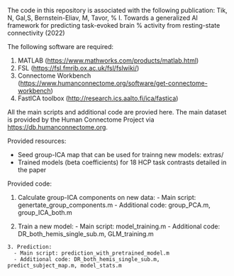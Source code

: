 The code in this repository is associated with the following publication: Tik, N, Gal,S, Bernstein-Eliav, M, Tavor,
% I. Towards a generalized AI framework for predicting task-evoked brain 
% activity from resting-state connectivity (2022)

The following software are required:
  1. MATLAB (https://www.mathworks.com/products/matlab.html)
  2. FSL (https://fsl.fmrib.ox.ac.uk/fsl/fslwiki/)
  3. Connectome Workbench (https://www.humanconnectome.org/software/get-connectome-workbench)
  4. FastICA toolbox (http://research.ics.aalto.fi/ica/fastica)

All the main scripts and additional code are provied here.
The main dataset is provided by the Human Connectome Project via https://db.humanconnectome.org.

Provided resources:
   - Seed group-ICA map that can be used for trainng new models: extras/
   - Trained models (beta coefficients) for 18 HCP task contrasts detailed in the paper
   
Provided code:
  1. Calculate group-ICA components on new data:
    - Main script: genertate_group_components.m
    - Additional code: group_PCA.m, group_ICA_both.m

   2. Train a new model:
    - Main script: model_training.m
    - Additional code: DR_both_hemis_single_sub.m, GLM_training.m

    3. Prediction:
      - Main script: prediction_with_pretrained_model.m
      - Additional code: DR_both_hemis_single_sub.m, predict_subject_map.m, model_stats.m
